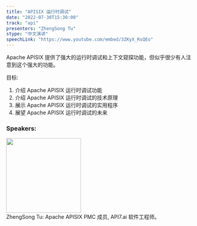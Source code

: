 ```yaml
---
title: "APISIX 运行时调试"
date: "2022-07-30T15:30:00"
track: "api"
presenters: "ZhengSong Tu"
stype: "中文演讲"
speechLink: "https://www.youtube.com/embed/3ZKyX_RsQEo"
---
```

Apache APISIX 提供了强大的运行时调试和上下文窥探功能，但似乎很少有人注意到这个强大的功能。

目标:

1. 介绍 Apache APISIX 运行时调试功能
2. 介绍 Apache APISIX 运行时调试的技术原理
3. 展示 Apache APISIX 运行时调试的实用程序
4. 展望 Apache APISIX 运行时调试的未来
 ### Speakers: 
 <img src="images/speaker/1032.png" width="200" /><br>ZhengSong Tu: Apache APISIX PMC 成员, API7.ai 软件工程师。